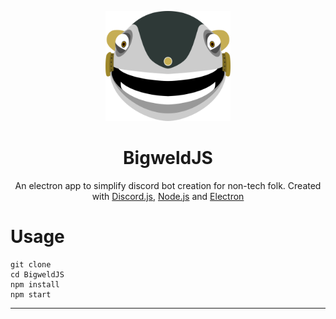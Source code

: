 <p align="center"><img src="img/bigweldWeb.svg" width="200"></p>
<h1 align="center">BigweldJS</h1>

<p align="center">
An electron app to simplify discord bot creation for non-tech folk. Created with 
<a href="https://github.com/discordjs/discord.js/">Discord.js</a>,
<a href="https://nodejs.org/">Node.js</a> and 
<a href="https://www.electronjs.org/">Electron</a>
</p>

<h1>Usage</h1>

```
git clone
cd BigweldJS
npm install
npm start
```

---
